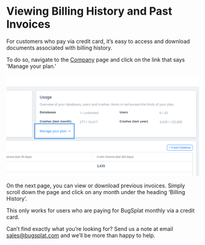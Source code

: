 # Viewing Billing History and Past Invoices

For customers who pay via credit card, it’s easy to access and download documents associated with billing history.

To do so, navigate to the [Company](https://app.bugsplat.com/v2/company) page and click on the link that says 'Manage your plan.'

![View Billing History](../../../.gitbook/assets/manage-your-plan-1.png)

On the next page, you can view or download previous invoices. Simply scroll down the page and click on any month under the heading ‘Billing History’.

This only works for users who are paying for BugSplat monthly via a credit card.

Can’t find exactly what you’re looking for? Send us a note at email [sales@bugsplat.com](mailto:sales@bugsplat.com) and we’ll be more than happy to help.

